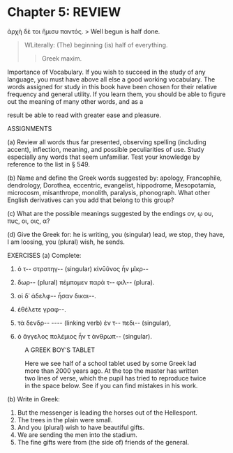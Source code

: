 # Chapter 5: REVIEW


<quote>
ἀρχὴ δὲ τοι ἥμισυ παντός.

</quote>
>  Well begun is half done.<br/>

>  WLiterally: (The) beginning (is) half of everything.<br/>
>> Greek maxim.



<div type="textpart" subtype="para" n="27">


Importance of Vocabulary. If you wish to succeed
in the study of any language, you must have above all else
a good working vocabulary. The words assigned for study
in this book have been chosen for their relative frequency
and general utility. If you learn them, you should be able
to figure out the meaning of many other words, and as a

result be able to read with greater ease and pleasure.

ASSIGNMENTS

(a) Review all words thus far presented, observing spelling
(including accent), inflection, meaning, and possible peculiarities
of use. Study especially any words that seem unfamiliar.
Test your knowledge by reference to the list in § 549.

(b) Name and define the Greek words suggested by: apology,
Francophile, dendrology, Dorothea, eccentric, evangelist, hippodrome, Mesopotamia, microcosm, misanthrope, monolith, paralysis, phonograph.
What other English derivatives can you
add that belong to this group?

(c) What are the possible meanings suggested by the endings ον, ῳ ου, πυς, οι, οις, α?

(d) Give the Greek for: he is writing, you (singular)
lead, we stop, they have, I am loosing, you (plural) wish,
he sends.


<pb n="14"/>


<div type="textpart" subtype="para" n="28">


EXERCISES
(a) Complete:

1. ὁ τ-- στρατηγ-- (singular) κίνῡῦνος ἦν μῖκρ--
2. δωρ-- (plural) πέμπομεν παρὰ τ-- φιλ-- (plura).
3. οἱ δ᾽ ἀδελφ-- ἦσαν δικαι--.
4. ἐθέλετε γραφ--.
5. τὰ δενδρ--  ---- (linking verb) ἐν τ-- πεδι-- (singular),

6. ὁ ἄγγελος πολέμιος ἦν τ ἀνθρωπ-- (singular).

<figure><head>A GREEK BOY‘S TABLET</head>



Here we see half of a school tablet used by some Greek lad more than
2000 years ago. At the top the master has written two lines of verse, which
the pupil has tried to reproduce twice in the space below. See if you can
find mistakes in his work.</figure>

(b) Write in Greek:

1. But the messenger is leading the horses out of the Hellespont.
2. The trees in the plain were small.
3. And you (plural) wish to have beautiful gifts.
4. We are sending the men into the stadium.
5. The fine gifts were from (the side of) friends of the general.

<pb n="15"/>




